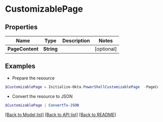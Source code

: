 # CustomizablePage
## Properties

Name | Type | Description | Notes
------------ | ------------- | ------------- | -------------
**PageContent** | **String** |  | [optional] 

## Examples

- Prepare the resource
```powershell
$CustomizablePage = Initialize-Okta.PowerShellCustomizablePage  -PageContent null
```

- Convert the resource to JSON
```powershell
$CustomizablePage | ConvertTo-JSON
```

[[Back to Model list]](../README.md#documentation-for-models) [[Back to API list]](../README.md#documentation-for-api-endpoints) [[Back to README]](../README.md)

